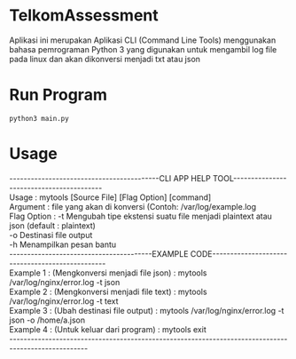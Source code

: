 # TelkomAssessment
Aplikasi ini merupakan Aplikasi CLI (Command Line Tools) menggunakan bahasa pemrograman Python 3 yang digunakan untuk mengambil log file pada linux dan akan dikonversi menjadi txt atau json

# Run Program
`python3 main.py`

# Usage 
------------------------------------------CLI APP HELP TOOL-----------------------------------------<br />
Usage : mytools [Source File] [Flag Option] [command]<br />
Argument : file yang akan di konversi (Contoh: /var/log/example.log<br />
Flag Option : -t  Mengubah tipe ekstensi suatu file menjadi plaintext atau json (default : plaintext)<br />
              -o  Destinasi file output<br />
              -h  Menampilkan pesan bantu<br />
----------------------------------------EXAMPLE CODE------------------------------------------------<br />
Example 1 : (Mengkonversi menjadi file json) : mytools /var/log/nginx/error.log -t json<br />
Example 2 : (Mengkonversi menjadi file text) : mytools /var/log/nginx/error.log -t text<br />
Example 3 : (Ubah destinasi file output) : mytools /var/log/nginx/error.log -t json -o /home/a.json<br />
Example 4 : (Untuk keluar dari program) : mytools exit<br />
----------------------------------------------------------------------------------------------------<br />